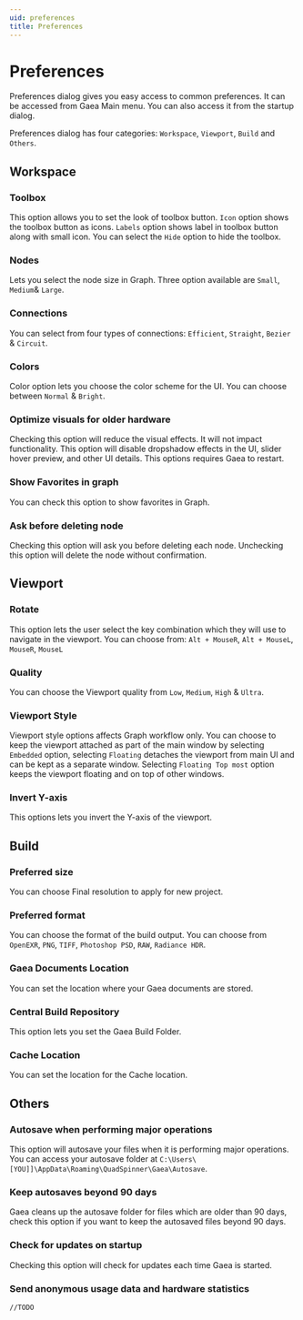 ```yaml
---
uid: preferences
title: Preferences
---
```


# Preferences

Preferences dialog gives you easy access to common preferences. It can be accessed from Gaea Main menu. You can also access it from the startup dialog.

Preferences dialog has four categories: `Workspace`, `Viewport`, `Build` and `Others`.

## Workspace

### Toolbox
This option allows you to set the look of toolbox button. `Icon` option shows the toolbox button as icons. `Labels` option shows label in toolbox button along with small icon. You can select the `Hide` option to hide the toolbox.

### Nodes
Lets you select the node size in Graph. Three option available are `Small`, `Medium`& `Large`.

### Connections
You can select from four types of connections: `Efficient`, `Straight`, `Bezier` & `Circuit`.

### Colors
Color option lets you choose the color scheme for the UI. You can choose between `Normal` & `Bright`.

### Optimize visuals for older hardware
Checking this option will reduce the visual effects. It will not impact functionality. This option will disable dropshadow effects in the UI, slider hover preview, and other UI details. This options requires Gaea to restart.

### Show Favorites in graph
You can check this option to show favorites in Graph.

### Ask before deleting node
Checking this option will ask you before deleting each node. Unchecking this option will delete the node without confirmation.

## Viewport

### Rotate
This option lets the user select the key combination which they will use to navigate in the viewport. You can choose from: 
`Alt + MouseR`, `Alt + MouseL`, `MouseR`, `MouseL`

### Quality
You can choose the Viewport quality from `Low`, `Medium`, `High` & `Ultra`.

### Viewport Style
Viewport style options affects Graph workflow only. You can choose to keep the viewport attached as part of the main window by selecting `Embedded` option, selecting `Floating` detaches the viewport from main UI and can be kept as a separate window. Selecting `Floating Top most` option keeps the viewport floating and on top of other windows.

### Invert Y-axis
This options lets you invert the Y-axis of the viewport.

## Build

### Preferred size
You can choose Final resolution to apply for new project.

### Preferred format
You can choose the format of the build output. You can choose from `OpenEXR`, `PNG`, `TIFF`, `Photoshop PSD`, `RAW`, `Radiance HDR`.

### Gaea Documents Location
You can set the location where your Gaea documents are stored.

### Central Build Repository
This option lets you set the Gaea Build Folder.

### Cache Location
You can set the location for the Cache location.

## Others

### Autosave when performing major operations
This option will autosave your files when it is performing major operations. You can access your autosave folder at `C:\Users\[YOU]]\AppData\Roaming\QuadSpinner\Gaea\Autosave`.

### Keep autosaves beyond 90 days
Gaea cleans up the autosave folder for files which are older than 90 days, check this option if you want to keep the autosaved files beyond 90 days.

### Check for updates on startup
Checking this option will check for updates each time Gaea is started.

### Send anonymous usage data and hardware statistics
`//TODO`